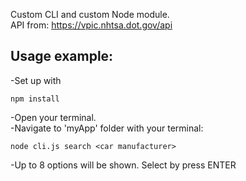 Custom CLI and custom Node module.  
API from: https://vpic.nhtsa.dot.gov/api

## Usage example:    
-Set up with     
```
npm install
```
-Open your terminal.   
-Navigate to 'myApp' folder with your terminal:

```
node cli.js search <car manufacturer>
```

-Up to 8 options will be shown. Select by press ENTER
